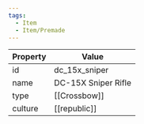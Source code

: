```yaml
---
tags:
  - Item
  - Item/Premade
---
```


| Property | Value                 |
| -------- | --------------------- |
| id       | dc_15x_sniper         |
| name     | DC-15X Sniper Rifle   |
| type     | [[Crossbow]]          |
| culture  | [[republic]] |


